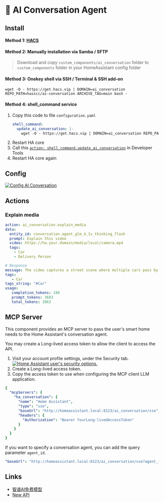 # 🤖 AI Conversation Agent

## Install

#### Method 1: [HACS](https://my.home-assistant.io/redirect/hacs_repository/?category=integration&owner=hasscc&repository=ai-conversation)

#### Method 2: Manually installation via Samba / SFTP
> Download and copy `custom_components/ai_conversation` folder to `custom_components` folder in your HomeAssistant config folder

#### Method 3: Onekey shell via SSH / Terminal & SSH add-on
```shell
wget -O - https://get.hacs.vip | DOMAIN=ai_conversation REPO_PATH=hasscc/ai-conversation ARCHIVE_TAG=main bash -
```

#### Method 4: shell_command service
1. Copy this code to file `configuration.yaml`
    ```yaml
    shell_command:
      update_ai_conversation: |-
        wget -O - https://get.hacs.vip | DOMAIN=ai_conversation REPO_PATH=hasscc/ai-conversation ARCHIVE_TAG=main bash -
    ```
2. Restart HA core
3. Call this [`action: shell_command.update_ai_conversation`](https://my.home-assistant.io/redirect/developer_call_service/?service=shell_command.update_xiaomi_miot) in Developer Tools
2. Restart HA core again


## Config

[![Config AI Conversation](https://my.home-assistant.io/badges/config_flow_start.svg)](https://my.home-assistant.io/redirect/config_flow_start/?domain=ai_conversation)


## Actions

### Explain media
```yaml
action: ai_conversation.explain_media
data:
  entity_id: conversation.agent_glm_4_1v_thinking_flash
  prompt: Explain this video
  video: https://ha.your.domain/media/local/camera.mp4
  tags:
    - Car
    - Delivery Person

# Response
message: The video captures a street scene where multiple cars pass by on the road.
tags:
   - Car
tags_string: "#Car"
usage:
   completion_tokens: 180
   prompt_tokens: 3683
   total_tokens: 3863
```


## MCP Server

This component provides an MCP server to pass the user's smart home needs to the Home Assistant's conversation agent.

You may create a Long-lived access token to allow the client to access the API.
1. Visit your account profile settings, under the Security tab. [![Home Assistant user's security options.](https://my.home-assistant.io/badges/profile_security.svg)](https://my.home-assistant.io/redirect/profile_security/)
2. Create a Long-lived access token.
3. Copy the access token to use when configuring the MCP client LLM application.

```yaml
{
  "mcpServers": {
    "ha_conversation": {
      "name": "Home Assistant",
      "type": "sse",
      "baseUrl": "http://homeassistant.local:8123/ai_conversation/sse",
      "headers": {
        "Authorization": "Bearer YourLong-livedAccessToken"
      }
    }
  }
}
```
If you want to specify a conversation agent, you can add the query parameter `agent_id`.
```yaml
"baseUrl": "http://homeassistant.local:8123/ai_conversation/sse?agent_id=conversation.glm_4_flash",
```


## Links

- [智谱AI免费模型](https://www.bigmodel.cn/invite?icode=EwilDKx13%2FhyODIyL%2BKabHHEaazDlIZGj9HxftzTbt4%3D)
- [New API](https://github.com/Calcium-Ion/new-api)
